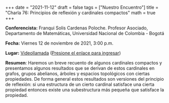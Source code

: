 +++
date      = "2021-11-12"
draft     = false
tags      = ["Nuestro Encuentro"]
title     = "Charla 76:  Principios de reflexión y cardinales compactos"
math      = true
+++

**Conferencista:**  Franqui Solis Cardenas Poloche.  Profesor Asociado, Departamento de Matemáticas, Universidad Nacional de Colombia - Bogotá

**Fecha:** Viernes 12 de noviembre de 2021, 3:00 p.m.

**Lugar:** [Videollamada](https://meet.google.com/izy-pzig-pbf)  ([Presione el enlace para ingresar](https://meet.google.com/izy-pzig-pbf))

**Resumen**: Haremos un breve recuento de algunos cardinales compactos y presentamos algunos resultados que se derivan de estos cardinales en  grafos, grupos abelianos, árboles y espacios topológicos  con ciertas propiedades. De forma general estos resultados son versiones del principio de reflexión: si una estructura de un cierto cardinal satisface una cierta propiedad entonces existe una subestructura más pequeña que satisface la propiedad. 
